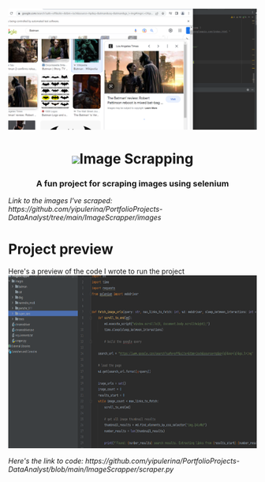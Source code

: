 <a href="#"><img width="900" height="auto" src="Readme/Batman.png" height="135px"/></a>

<h1 align="center"> <img src="https://raw.githubusercontent.com/MartinHeinz/MartinHeinz/master/wave.gif" width="30px">Image Scrapping</h1>
<h3 align="center">A fun project for scraping images using selenium</h3>

<p><i>Link to the images I've scraped: https://github.com/yipulerina/PortfolioProjects-DataAnalyst/tree/main/ImageScrapper/images</i>
</p>

<h1> Project preview
</h1>


<p>
Here's a preview of the code I wrote to run the project
<img width="1000" height="350" src="Readme/image scraping.png">
</p>


<p>
<i> Here's the link to code: https://github.com/yipulerina/PortfolioProjects-DataAnalyst/blob/main/ImageScrapper/scraper.py
</i>
</p>